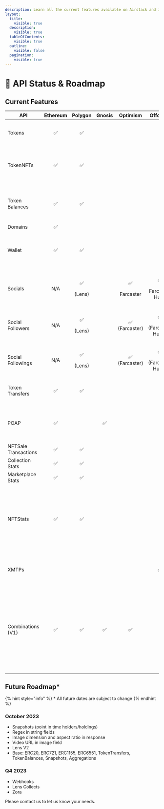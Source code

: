 ```yaml
---
description: Learn all the current features available on Airstack and its future roadmap.
layout:
  title:
    visible: true
  description:
    visible: true
  tableOfContents:
    visible: true
  outline:
    visible: false
  pagination:
    visible: true
---
```


# 🚦 API Status & Roadmap

## Current Features

<table data-full-width="true"><thead><tr><th width="156">API</th><th width="110" align="center">Ethereum</th><th width="99" align="center">Polygon</th><th width="92" align="center">Gnosis</th><th width="109" align="center">Optimism</th><th width="112" align="center">Offchain</th><th width="166">Details</th></tr></thead><tbody><tr><td>Tokens</td><td align="center">✅</td><td align="center">✅</td><td align="center"></td><td align="center"></td><td align="center"></td><td>ERC20, ERC721, ERC1155, ERC6551</td></tr><tr><td>TokenNFTs</td><td align="center">✅</td><td align="center">✅</td><td align="center"></td><td align="center"></td><td align="center"></td><td>ERC721, ERC1155, ERC6551, Metadata, Resized Images</td></tr><tr><td>Token<br>Balances</td><td align="center">✅</td><td align="center">✅</td><td align="center"></td><td align="center"></td><td align="center"></td><td>Token Holders ERC20, ERC721, ERC1155, ERC6551</td></tr><tr><td>Domains</td><td align="center">✅</td><td align="center"></td><td align="center"></td><td align="center"></td><td align="center"></td><td>ENS</td></tr><tr><td>Wallet</td><td align="center">✅</td><td align="center">✅</td><td align="center"></td><td align="center"></td><td align="center"></td><td>ERC20, ERC721, ERC1155, ERC6551, Socials, POAPs</td></tr><tr><td>Socials</td><td align="center">N/A</td><td align="center"><p>✅</p><p>(Lens)</p></td><td align="center"></td><td align="center"><p>✅</p><p>Farcaster</p></td><td align="center"><p>✅</p><p>Farcaster Hubs</p></td><td>Profile Resolver: Farcaster (Optimism), Lens (Polygon)</td></tr><tr><td>Social<br>Followers</td><td align="center">N/A</td><td align="center"><p>✅</p><p>(Lens)</p></td><td align="center"></td><td align="center">✅<br>(Farcaster)</td><td align="center"><p>✅</p><p>(Farcaster Hubs)</p></td><td>Followers of users on Farcaster</td></tr><tr><td>Social<br>Followings</td><td align="center">N/A</td><td align="center"><p>✅</p><p>(Lens)</p></td><td align="center"></td><td align="center">✅<br>(Farcaster)</td><td align="center"><p>✅</p><p>(Farcaster Hubs)</p></td><td>Followed by users on  Farcaster</td></tr><tr><td>Token<br>Transfers</td><td align="center">✅</td><td align="center">✅</td><td align="center"></td><td align="center"></td><td align="center"></td><td>ERC20, ERC721, ERC1155, ERC6551</td></tr><tr><td>POAP</td><td align="center">✅</td><td align="center"></td><td align="center">✅</td><td align="center"></td><td align="center"></td><td>All POAP event holders, all POAPs held by wallet, images</td></tr><tr><td>NFTSale<br>Transactions</td><td align="center">✅</td><td align="center">✅</td><td align="center"></td><td align="center"></td><td align="center"></td><td>Opensea, Blur Rarible</td></tr><tr><td>Collection<br>Stats</td><td align="center">✅</td><td align="center">✅</td><td align="center"></td><td align="center"></td><td align="center"></td><td>Opensea, Blur Rarible</td></tr><tr><td>Marketplace<br>Stats</td><td align="center">✅</td><td align="center">✅</td><td align="center"></td><td align="center"></td><td align="center"></td><td>Opensea, Blur Rarible</td></tr><tr><td>NFTStats</td><td align="center">✅</td><td align="center">✅</td><td align="center"></td><td align="center"></td><td align="center"></td><td>Opensea, Blur Rarible – Marketplace stats, Collection stats, NFT stats by day, week, month, year, lifetime</td></tr><tr><td>XMTPs</td><td align="center"></td><td align="center"></td><td align="center"></td><td align="center"></td><td align="center">✅</td><td>Lookup whether user(s) has XMTP messaging</td></tr><tr><td>Combinations (V1)</td><td align="center">✅</td><td align="center">✅</td><td align="center">✅</td><td align="center">✅</td><td align="center"></td><td>Show me who holds X and Y (e.g. Devcon POAP and BAYC, or all Farcaster users who have Farcon and Purple, or all Lens users who attended ETH Lisbon)</td></tr></tbody></table>

## Future Roadmap\*

{% hint style="info" %}
\* All future dates are subject to change
{% endhint %}

### October 2023

* Snapshots (point in time holders/holdings)
* Regex in string fields
* Image dimension and aspect ratio in response
* Video URL in image field
* Lens V2
* Base: ERC20, ERC721, ERC1155, ERC6551, TokenTransfers, TokenBalances, Snapshots, Aggregations

### Q4 2023

* Webhooks
* Lens Collects
* Zora

Please contact us to let us know your needs.
